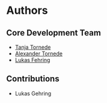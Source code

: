 # Authors

## Core Development Team

- [Tanja Tornede](mailto:tanja.tornede@upb.de?subject=[PyExperimenter])
- [Alexander Tornede](mailto:alexander.tornede@upb.de?subject=[PyExperimenter])
- [Lukas Fehring](mailto:fehring2@mail.uni-paderborn.de?subject=[PyExperimenter])

## Contributions

- Lukas Gehring

